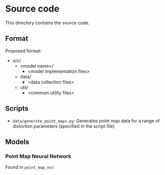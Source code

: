 # Source code

This directory contains the source code.

## Format

Proposed format:

- src/
  - \<model name\>/
    - \<model implementation files\>
  - data/
    - \<data collection files\>
  - util/
    - \<common utility files\>


## Scripts

- `data/generate_point_maps.py`: Generates point map data for a range of distortion parameters (specified in the script file)

## Models

### Point Map Neural Network

Found in `point_map_nn/`.